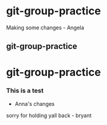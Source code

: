 
# git-group-practice

Making some changes - Angela


## git-group-practice

# git-group-practice

### This is a test

- Anna's changes

sorry for holding yall back - bryant


